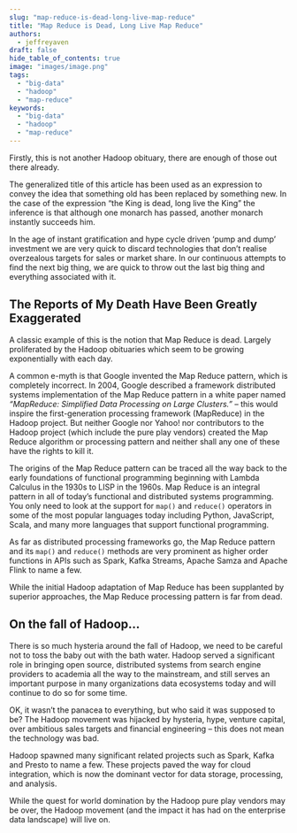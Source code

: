 ```yaml
---
slug: "map-reduce-is-dead-long-live-map-reduce"
title: "Map Reduce is Dead, Long Live Map Reduce"
authors:	
  - jeffreyaven
draft: false
hide_table_of_contents: true
image: "images/image.png"
tags: 
  - "big-data"
  - "hadoop"
  - "map-reduce"
keywords:	
  - "big-data"
  - "hadoop"
  - "map-reduce"
---
```


Firstly, this is not another Hadoop obituary, there are enough of those out there already.

The generalized title of this article has been used as an expression to convey the idea that something old has been replaced by something new. In the case of the expression “the King is dead, long live the King” the inference is that although one monarch has passed, another monarch instantly succeeds him.

In the age of instant gratification and hype cycle driven ‘pump and dump’ investment we are very quick to discard technologies that don’t realise overzealous targets for sales or market share. In our continuous attempts to find the next big thing, we are quick to throw out the last big thing and everything associated with it.

## The Reports of My Death Have Been Greatly Exaggerated

A classic example of this is the notion that Map Reduce is dead. Largely proliferated by the Hadoop obituaries which seem to be growing exponentially with each day.

A common e-myth is that Google invented the Map Reduce pattern, which is completely incorrect. In 2004, Google described a framework distributed systems implementation of the Map Reduce pattern in a white paper named _“MapReduce: Simplified Data Processing on Large Clusters.”_ – this would inspire the first-generation processing framework (MapReduce) in the Hadoop project. But neither Google nor Yahoo! nor contributors to the Hadoop project (which include the pure play vendors) created the Map Reduce algorithm or processing pattern and neither shall any one of these have the rights to kill it.

The origins of the Map Reduce pattern can be traced all the way back to the early foundations of functional programming beginning with Lambda Calculus in the 1930s to LISP in the 1960s. Map Reduce is an integral pattern in all of today’s functional and distributed systems programming. You only need to look at the support for `map()` and `reduce()` operators in some of the most popular languages today including Python, JavaScript, Scala, and many more languages that support functional programming.

As far as distributed processing frameworks go, the Map Reduce pattern and its `map()` and `reduce()` methods are very prominent as higher order functions in APIs such as Spark, Kafka Streams, Apache Samza and Apache Flink to name a few.

While the initial Hadoop adaptation of Map Reduce has been supplanted by superior approaches, the Map Reduce processing pattern is far from dead.

## On the fall of Hadoop...

There is so much hysteria around the fall of Hadoop, we need to be careful not to toss the baby out with the bath water. Hadoop served a significant role in bringing open source, distributed systems from search engine providers to academia all the way to the mainstream, and still serves an important purpose in many organizations data ecosystems today and will continue to do so for some time.

OK, it wasn’t the panacea to everything, but who said it was supposed to be? The Hadoop movement was hijacked by hysteria, hype, venture capital, over ambitious sales targets and financial engineering – this does not mean the technology was bad.

Hadoop spawned many significant related projects such as Spark, Kafka and Presto to name a few. These projects paved the way for cloud integration, which is now the dominant vector for data storage, processing, and analysis.

While the quest for world domination by the Hadoop pure play vendors may be over, the Hadoop movement (and the impact it has had on the enterprise data landscape) will live on.
